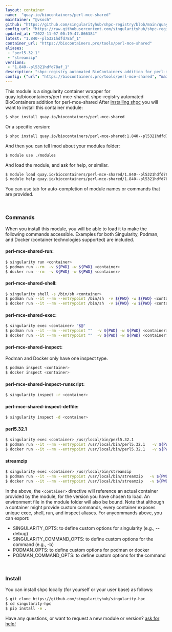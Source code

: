 ```yaml
---
layout: container
name:  "quay.io/biocontainers/perl-mce-shared"
maintainer: "@vsoch"
github: "https://github.com/singularityhub/shpc-registry/blob/main/quay.io/biocontainers/perl-mce-shared/container.yaml"
config_url: "https://raw.githubusercontent.com/singularityhub/shpc-registry/main/quay.io/biocontainers/perl-mce-shared/container.yaml"
updated_at: "2022-11-07 00:19:47.866384"
latest: "1.840--pl5321hdfd78af_1"
container_url: "https://biocontainers.pro/tools/perl-mce-shared"
aliases:
 - "perl5.32.1"
 - "streamzip"
versions:
 - "1.840--pl5321hdfd78af_1"
description: "shpc-registry automated BioContainers addition for perl-mce-shared"
config: {"url": "https://biocontainers.pro/tools/perl-mce-shared", "maintainer": "@vsoch", "description": "shpc-registry automated BioContainers addition for perl-mce-shared", "latest": {"1.840--pl5321hdfd78af_1": "sha256:6348c4faf98bb96442ce3fd5272a101adcd02afcd9f19b6da125bab3d9c16bac"}, "tags": {"1.840--pl5321hdfd78af_1": "sha256:6348c4faf98bb96442ce3fd5272a101adcd02afcd9f19b6da125bab3d9c16bac"}, "docker": "quay.io/biocontainers/perl-mce-shared", "aliases": {"perl5.32.1": "/usr/local/bin/perl5.32.1", "streamzip": "/usr/local/bin/streamzip"}}
---
```


This module is a singularity container wrapper for quay.io/biocontainers/perl-mce-shared.
shpc-registry automated BioContainers addition for perl-mce-shared
After [installing shpc](#install) you will want to install this container module:


```bash
$ shpc install quay.io/biocontainers/perl-mce-shared
```

Or a specific version:

```bash
$ shpc install quay.io/biocontainers/perl-mce-shared:1.840--pl5321hdfd78af_1
```

And then you can tell lmod about your modules folder:

```bash
$ module use ./modules
```

And load the module, and ask for help, or similar.

```bash
$ module load quay.io/biocontainers/perl-mce-shared/1.840--pl5321hdfd78af_1
$ module help quay.io/biocontainers/perl-mce-shared/1.840--pl5321hdfd78af_1
```

You can use tab for auto-completion of module names or commands that are provided.

<br>

### Commands

When you install this module, you will be able to load it to make the following commands accessible.
Examples for both Singularity, Podman, and Docker (container technologies supported) are included.

#### perl-mce-shared-run:

```bash
$ singularity run <container>
$ podman run --rm  -v ${PWD} -w ${PWD} <container>
$ docker run --rm  -v ${PWD} -w ${PWD} <container>
```

#### perl-mce-shared-shell:

```bash
$ singularity shell -s /bin/sh <container>
$ podman run --it --rm --entrypoint /bin/sh  -v ${PWD} -w ${PWD} <container>
$ docker run --it --rm --entrypoint /bin/sh  -v ${PWD} -w ${PWD} <container>
```

#### perl-mce-shared-exec:

```bash
$ singularity exec <container> "$@"
$ podman run --it --rm --entrypoint ""  -v ${PWD} -w ${PWD} <container> "$@"
$ docker run --it --rm --entrypoint ""  -v ${PWD} -w ${PWD} <container> "$@"
```

#### perl-mce-shared-inspect:

Podman and Docker only have one inspect type.

```bash
$ podman inspect <container>
$ docker inspect <container>
```

#### perl-mce-shared-inspect-runscript:

```bash
$ singularity inspect -r <container>
```

#### perl-mce-shared-inspect-deffile:

```bash
$ singularity inspect -d <container>
```


#### perl5.32.1

```bash
$ singularity exec <container> /usr/local/bin/perl5.32.1
$ podman run --it --rm --entrypoint /usr/local/bin/perl5.32.1   -v ${PWD} -w ${PWD} <container> -c " $@"
$ docker run --it --rm --entrypoint /usr/local/bin/perl5.32.1   -v ${PWD} -w ${PWD} <container> -c " $@"
```


#### streamzip

```bash
$ singularity exec <container> /usr/local/bin/streamzip
$ podman run --it --rm --entrypoint /usr/local/bin/streamzip   -v ${PWD} -w ${PWD} <container> -c " $@"
$ docker run --it --rm --entrypoint /usr/local/bin/streamzip   -v ${PWD} -w ${PWD} <container> -c " $@"
```



In the above, the `<container>` directive will reference an actual container provided
by the module, for the version you have chosen to load. An environment file in the
module folder will also be bound. Note that although a container
might provide custom commands, every container exposes unique exec, shell, run, and
inspect aliases. For anycommands above, you can export:

 - SINGULARITY_OPTS: to define custom options for singularity (e.g., --debug)
 - SINGULARITY_COMMAND_OPTS: to define custom options for the command (e.g., -b)
 - PODMAN_OPTS: to define custom options for podman or docker
 - PODMAN_COMMAND_OPTS: to define custom options for the command

<br>

### Install

You can install shpc locally (for yourself or your user base) as follows:

```bash
$ git clone https://github.com/singularityhub/singularity-hpc
$ cd singularity-hpc
$ pip install -e .
```

Have any questions, or want to request a new module or version? [ask for help!](https://github.com/singularityhub/singularity-hpc/issues)
